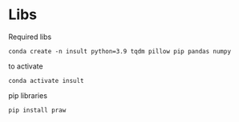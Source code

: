 # Libs

Required libs 
```
conda create -n insult python=3.9 tqdm pillow pip pandas numpy

```
to activate 
```
conda activate insult
```
pip libraries
```
pip install praw
```